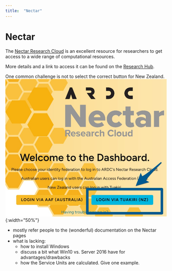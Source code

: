 ```yaml
---
title:  "Nectar"
---
```


# Nectar

The [Nectar Research Cloud](https://dashboard.rc.nectar.org.au/auth/login/?next=/project/) is an excellent resource for researchers to get access to a wide range of computational resources.

More details and a link to access it can be found on the [Research Hub](https://research-hub.auckland.ac.nz/research-software-and-computing/advanced-compute/nectar-research-cloud). 

One common challenge is not to select the correct button for New Zealand.
![Login](../assets/NectarLogin.jpg){:width="50%"}

- mostly refer people to the (wonderful) documentation on the Nectar pages
- what is lacking:
  - how to install Windows
  - discuss a bit what Win10 vs. Server 2016 have for advantages/drawbacks
  - how the Service Units are calculated. Give one example. 


